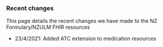 ### Recent changes

This page details the recent changes we have made to the NZ Formulary/NZULM FHIR resources

- 23/4/2021: Added ATC extension to medication resources
